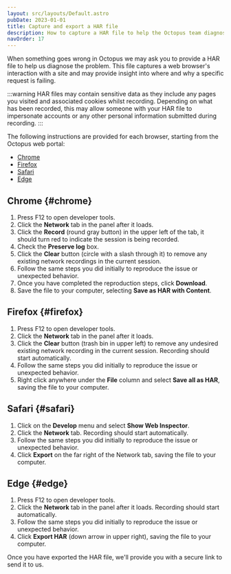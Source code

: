 ```yaml
---
layout: src/layouts/Default.astro
pubDate: 2023-01-01
title: Capture and export a HAR file
description: How to capture a HAR file to help the Octopus team diagnose problems when something unexpected happens.
navOrder: 17
---
```


When something goes wrong in Octopus we may ask you to provide a HAR file to help us diagnose the problem. This file captures a web browser's interaction with a site and may provide insight into where and why a specific request is failing.

:::warning
HAR files may contain sensitive data as they include any pages you visited and associated cookies whilst recording. Depending on what has been recorded, this may allow someone with your HAR file to impersonate accounts or any other personal information submitted during recording.
::: 

The following instructions are provided for each browser, starting from the Octopus web portal:
* [Chrome](#chrome)
* [Firefox](#firefox)
* [Safari](#safari)
* [Edge](#edge)

## Chrome {#chrome}
1. Press F12 to open developer tools.
2. Click the **Network** tab in the panel after it loads.
3. Click the **Record** (round gray button) in the upper left of the tab, it should turn red to indicate the session is being recorded.
4. Check the **Preserve log** box.
5. Click the **Clear** button (circle with a slash through it) to remove any existing network recordings in the current session.
6. Follow the same steps you did initially to reproduce the issue or unexpected behavior.
7. Once you have completed the reproduction steps, click **Download**.
8. Save the file to your computer, selecting **Save as HAR with Content**.

## Firefox {#firefox}
1. Press F12 to open developer tools.
3. Click the **Network** tab in the panel after it loads.
4. Click the **Clear** button (trash bin in upper left) to remove any undesired existing network recording in the current session. Recording should start automatically.
6. Follow the same steps you did initially to reproduce the issue or unexpected behavior.
7. Right click anywhere under the **File** column and select **Save all as HAR**, saving the file to your computer.

## Safari {#safari}
1. Click on the **Develop** menu and select **Show Web Inspector**.
2. Click the **Network** tab. Recording should start automatically.
3. Follow the same steps you did initially to reproduce the issue or unexpected behavior.
4. Click **Export** on the far right of the Network tab, saving the file to your computer.

## Edge {#edge}
1. Press F12 to open developer tools.
2. Click the **Network** tab in the panel after it loads. Recording should start automatically.
3. Follow the same steps you did initially to reproduce the issue or unexpected behavior.
4. Click **Export HAR** (down arrow in upper right), saving the file to your computer.


Once you have exported the HAR file, we'll provide you with a secure link to send it to us.
